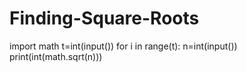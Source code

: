 # Finding-Square-Roots

import math
t=int(input())
for i in range(t):
	n=int(input())
	print(int(math.sqrt(n)))
